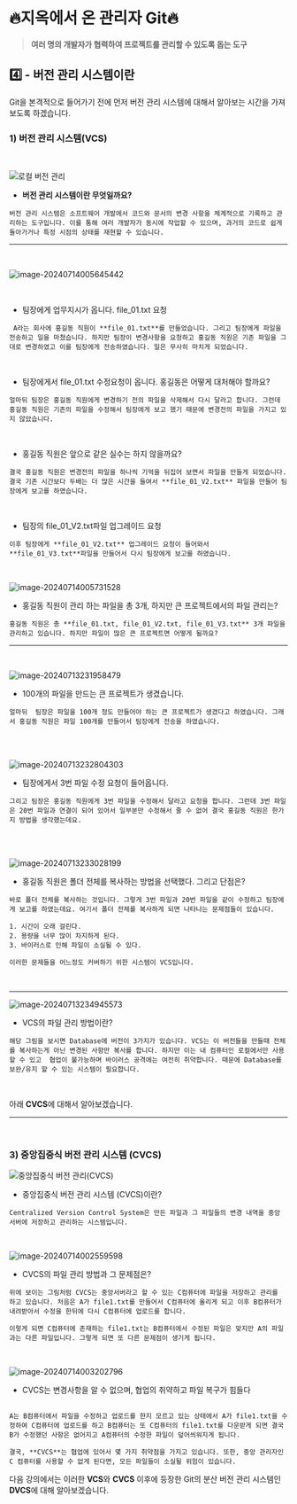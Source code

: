 # 🔥지옥에서 온 관리자 Git🔥

> **여러 명의 개발자가 협력하여 프로젝트를 관리할 수 있도록 돕는 도구**



## 4️⃣ - 버전 관리 시스템이란

Git을 본격적으로 들어가기 전에 먼저 버전 관리 시스템에 대해서 알아보는 시간을 가져보도록 하겠습니다. 

### 1) 버전 관리 시스템(VCS)

<br>

![로컬 버전 관리](https://git-scm.com/book/en/v2/images/local.png)

- **버전 관리 시스템이란 무엇일까요?** 

```
버전 관리 시스템은 소프트웨어 개발에서 코드와 문서의 변경 사항을 체계적으로 기록하고 관리하는 도구입니다. 이를 통해 여러 개발자가 동시에 작업할 수 있으며, 과거의 코드로 쉽게 돌아가거나 특정 시점의 상태를 재현할 수 있습니다.
```



<hr>

<br>


![image-20240714005645442](https://raw.githubusercontent.com/kjh5848/typora-image/main/image/image-20240714005645442.png)

<br>

- 팀장에게 업무지시가 옵니다. file_01.txt 요청

```
 A라는 회사에 홍길동 직원이 **file_01.txt**를 만들었습니다. 그리고 팀장에게 파일을 전송하고 일을 마쳤습니다. 하지만 팀장이 변경사항을 요청하고 홍길동 직원은 기존 파일을 그대로 변경하였고 이를 팀장에게 전송하였습니다. 일은 무사히 마치게 되었습니다.
```

<br>

- 팀장에게서 file_01.txt 수정요청이 옵니다. 홍길동은 어떻게 대처해야 할까요?

```
얼마뒤 팀장은 홍길동 직원에게 변경하기 전의 파일을 삭제해서 다시 달라고 합니다. 그런데 홍길동 직원은 기존의 파일을 수정해서 팀장에게 보고 했기 때문에 변경전의 파일을 가지고 있지 않았습니다.
```

<br>

- 홍길동 직원은 앞으로 같은 실수는 하지 않을까요?

```
결국 홍길동 직원은 변경전의 파일을 하나씩 기억을 뒤집어 보면서 파일을 만들게 되었습니다. 결국 기존 시간보다 두배는 더 많은 시간을 들여서 **file_01_V2.txt** 파일을 만들어 팀장에게 보고를 하였습니다.
```

<br>

- 팀장의 file_01_V2.txt파일 업그레이드 요청

```
이후 팀장에게 **file_01_V2.txt** 업그레이드 요청이 들어와서  **file_01_V3.txt**파일을 만들어서 다시 팀장에게 보고를 하였습니다.
```

<br>

![image-20240714005731528](https://raw.githubusercontent.com/kjh5848/typora-image/main/image/image-20240714005731528.png)

- 홍길동 직원이 관리 하는 파일을 총 3개, 하지만 큰 프로젝트에서의 파일 관리는?

```
홍길동 직원은 총 **file_01.txt, file_01_V2.txt, file_01_V3.txt** 3개 파일을 관리하고 있습니다. 하지만 파일이 많은 큰 프로젝트면 어떻게 될까요?
```



<hr>
<br>


![image-20240713231958479](https://raw.githubusercontent.com/kjh5848/typora-image/main/image/image-20240713231958479.png)

- 100개의 파일을 만드는 큰 프로젝트가 생겼습니다.

```
얼마뒤  팀장은 파일을 100개 정도 만들어야 하는 큰 프로젝트가 생겼다고 하였습니다. 그래서 홍길동 직원은 파일 100개를 만들어서 팀장에게 전송을 하였습니다.
```

<br>

<br>

![image-20240713232804303](https://raw.githubusercontent.com/kjh5848/typora-image/main/image/image-20240713232804303.png)

- 팀장에게서 3번 파일 수정 요청이 들어옵니다.

```
그리고 팀장은 홍길동 직원에게 3번 파일을 수정해서 달라고 요청을 합니다. 그런데 3번 파일은 20번 파일과 연결이 되어 있어서 일부분만 수정해서 줄 수 없어 결국 홍길동 직원은 한가지 방법을 생각했는데요.
```

<br>

<br>

![image-20240713233028199](https://raw.githubusercontent.com/kjh5848/typora-image/main/image/image-20240713233028199.png)

- 홍길동 직원은 폴더 전체를 복사하는 방법을 선택했다. 그리고 단점은?

```
바로 폴더 전체를 복사하는 것입니다. 그렇게 3번 파일과 20번 파일을 같이 수정하고 팀장에게 보고를 하였는데요. 여기서 폴더 전체를 복사하게 되면 나타나는 문제점들이 있습니다.

1. 시간이 오래 걸린다.
2. 용량을 너무 많이 차지하게 된다.
3. 바이러스로 인해 파일이 소실될 수 있다.

이러한 문제들을 어느정도 커버하기 위한 시스템이 VCS입니다.
```

<br>

<hr>

![image-20240713234945573](https://raw.githubusercontent.com/kjh5848/typora-image/main/image/image-20240713234945573.png)

- VCS의 파일 관리 방법이란?

```
해당 그림을 보시면 Database에 버전이 3가지가 있습니다. VCS는 이 버전들을 만들때 전체를 복사하는게 아닌 변경된 사항만 복사를 합니다. 하지만 이는 내 컴퓨터인 로컬에서만 사용할 수 있고  협업이 불가능하며 바이러스 공격에는 여전히 취약합니다. 때문에 Database를 보완/유지 할 수 있는 시스템이 필요합니다. 
```

<br>

 아래 **CVCS**에 대해서 알아보겠습니다.

<hr>
<br>



### 3) 중앙집중식 버전 관리 시스템 (CVCS)

![중앙집중식 버전 관리(CVCS)](https://git-scm.com/book/en/v2/images/centralized.png)

- 중앙집중식 버전 관리 시스템 (CVCS)이란?

```
Centralized Version Control System은 만든 파일과 그 파일들의 변경 내역을 중앙 서버에 저장하고 관리하는 시스템입니다.
```

<br>

![image-20240714002559598](https://raw.githubusercontent.com/kjh5848/typora-image/main/image/image-20240714002559598.png)

- CVCS의 파일 관리 방법과 그 문제점은?

```
위에 보이는 그림처럼 CVCS는 중앙서버라고 할 수 있는 C컴퓨터에 파일을 저장하고 관리를 하고 있습니다. 처음은 A가 file1.txt를 만들어서 C컴퓨터에 올리게 되고 이후 B컴퓨터가 내려받아서 수정을 한뒤에 다시 C컴퓨터에 업로드를 합니다.  

이렇게 되면 C컴퓨터에 존재하는 file1.txt는 B컴퓨터에서 수정된 파일은 맞지만 A의 파일과는 다른 파일입니다. 그렇게 되면 또 다른 문제점이 생기게 됩니다. 
```

<br>

![image-20240714003202796](https://raw.githubusercontent.com/kjh5848/typora-image/main/image/image-20240714003202796.png)

- CVCS는 변경사항을 알 수 없으며, 협업의 취약하고 파일 복구가 힘들다

```

A는 B컴퓨터에서 파일을 수정하고 업로드를 한지 모르고 있는 상태에서 A가 file1.txt을 수정하여 C컴퓨터에 업로드를 하고 B컴퓨터는 또 C컴퓨터의 file1.txt를 다운받게 되면 결국 B가 수정했던 사항은 없어지고 A컴퓨터의 수정한 파일이 덮어씌워지게 됩니다.

결국, **CVCS**는 협업에 있어서 몇 가지 취약점을 가지고 있습니다. 또한, 중앙 관리자인 C 컴퓨터를 사용할 수 없게 된다면, 모든 파일들이 소실될 위험이 있습니다.
```

다음 강의에서는 이러한 **VCS**와 **CVCS** 이후에 등장한 Git의 분산 버전 관리 시스템인 **DVCS**에 대해 알아보겠습니다.





 

